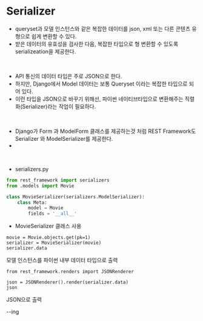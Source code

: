 # Serializer

- queryset과 모델 인스턴스와 같은 복잡한 데이터를 json, xml 또는 다른 콘텐츠 유형으로 쉽게 변환할 수 있다.
- 받은 데이터의 유효성을 검사한 다음, 복잡한 타입으로 형 변환할 수 있도록 serializeation을 제공한다.

<br/>

- API 통신의 데이터 타입은 주로 JSON으로 한다.
- 하지만, Django에서 Model 데이터는 보통 Queryset 이라는 복잡한 타입으로 되어 있다.
- 이런 타입을 JSON으로 바꾸기 위해선, 파이썬 네이티브타입으로 변환해주는 직렬화(Serializer)라는 작업이 필요하다.

<br/>

- Django가 Form 과 ModelForm 클래스를 제공하는것 처럼 REST Framework도 Serializer 와 ModelSerializer를 제공한다.
- 

<br/>

- serializers.py

```python
from rest_framework import serializers
from .models import Movie

class MovieSerializer(serializers.ModelSerializer):
    class Meta:
        model = Movie
        fields = '__all__'


```



- MovieSerializer 클래스 사용

```
movie = Movie.objects.get(pk=1)
serializer = MovieSerializer(movie)
serializer.data
```

모델 인스턴스를 파이썬 내부 데이터 타입으로 출력



```
from rest_framework.renders import JSONRenderer

json = JSONRenderer().render(serializer.data)
json
```

JSON으로 출력





--ing